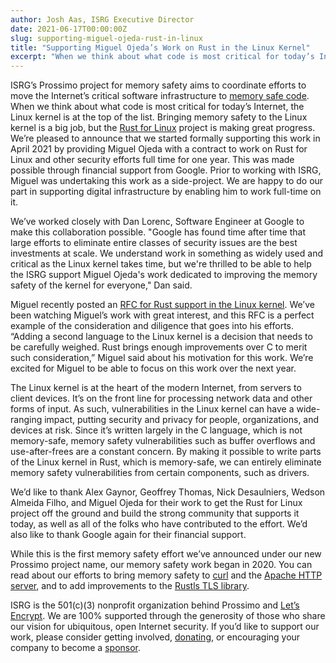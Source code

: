 ```yaml
---
author: Josh Aas, ISRG Executive Director
date: 2021-06-17T00:00:00Z
slug: supporting-miguel-ojeda-rust-in-linux
title: "Supporting Miguel Ojeda’s Work on Rust in the Linux Kernel"
excerpt: "When we think about what code is most critical for today’s Internet, the Linux kernel is at the top of the list."
---
```


ISRG’s Prossimo project for memory safety aims to coordinate efforts to move the Internet’s critical software infrastructure to [memory safe code](https://www.memorysafety.org/docs/memory-safety/). When we think about what code is most critical for today’s Internet, the Linux kernel is at the top of the list. Bringing memory safety to the Linux kernel is a big job, but the [Rust for Linux](https://github.com/Rust-for-Linux/) project is making great progress. We’re pleased to announce that we started formally supporting this work in April 2021 by providing Miguel Ojeda with a contract to work on Rust for Linux and other security efforts full time for one year. This was made possible through financial support from Google. Prior to working with ISRG, Miguel was undertaking this work as a side-project. We are happy to do our part in supporting digital infrastructure by enabling him to work full-time on it.

We’ve worked closely with Dan Lorenc, Software Engineer at Google to make this collaboration possible. "Google has found time after time that large efforts to eliminate entire classes of security issues are the best investments at scale. We understand work in something as widely used and critical as the Linux kernel takes time, but we're thrilled to be able to help the ISRG support Miguel Ojeda's work dedicated to improving the memory safety of the kernel for everyone," Dan said.

Miguel recently posted an [RFC for Rust support in the Linux kernel](https://lkml.org/lkml/2021/4/14/1023). We’ve been watching Miguel’s work with great interest, and this RFC is a perfect example of the consideration and diligence that goes into his efforts. “Adding a second language to the Linux kernel is a decision that needs to be carefully weighed. Rust brings enough improvements over C to merit such consideration,” Miguel said about his motivation for this work. We’re excited for Miguel to be able to focus on this work over the next year.

The Linux kernel is at the heart of the modern Internet, from servers to client devices. It’s on the front line for processing network data and other forms of input. As such, vulnerabilities in the Linux kernel can have a wide-ranging impact, putting security and privacy for people, organizations, and devices at risk. Since it’s written largely in the C language, which is not memory-safe, memory safety vulnerabilities such as buffer overflows and use-after-frees are a constant concern. By making it possible to write parts of the Linux kernel in Rust, which is memory-safe, we can entirely eliminate memory safety vulnerabilities from certain components, such as drivers.

We’d like to thank Alex Gaynor, Geoffrey Thomas, Nick Desaulniers, Wedson Almeida Filho, and Miguel Ojeda for their work to get the Rust for Linux project off the ground and build the strong community that supports it today, as well as all of the folks who have contributed to the effort. We’d also like to thank Google again for their financial support.

While this is the first memory safety effort we’ve announced under our new Prossimo project name, our memory safety work began in 2020. You can read about our efforts to bring memory safety to [curl](https://www.memorysafety.org/blog/memory-safe-curl/) and the [Apache HTTP server](https://www.memorysafety.org/blog/memory-safe-tls-apache/), and to add improvements to the [Rustls TLS library](https://www.memorysafety.org/blog/preparing-rustls-for-wider-adoption/).

ISRG is the 501(c)(3) nonprofit organization behind Prossimo and [Let’s Encrypt](https://letsencrypt.org/). We are 100% supported through the generosity of those who share our vision for ubiquitous, open Internet security. If you’d like to support our work, please consider getting involved, [donating](https://www.abetterinternet.org/donate/), or encouraging your company to become a [sponsor](https://www.abetterinternet.org/sponsor/).
